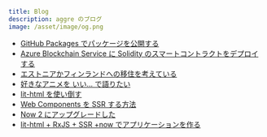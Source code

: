 ```yml
title: Blog
description: aggre のブログ
image: /asset/image/og.png
```

- [GitHub Packages でパッケージを公開する](/post/publish-package-with-github-packages)
- [Azure Blockchain Service に Solidity のスマートコントラクトをデプロイする](/post/deploy-smart-contracts-to-azure-blockchain-service)
- [エストニアかフィンランドへの移住を考えている](/post/thinking-about-emigrate)
- [好きなアニメを いい... で語りたい](/post/talk-about-anime)
- [lit-html を使い倒す](/post/make-the-best-use-of-lit-html)
- [Web Components を SSR する方法](/post/web-components-ssr)
- [Now 2 にアップグレードした](/post/now-2)
- [lit-html + RxJS + SSR +now でアプリケーションを作る](/post/create-the-app-with-lit-html-rxjs-and-now)
